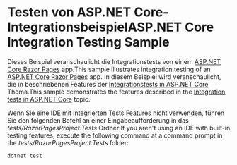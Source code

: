 # <a name="aspnet-core-integration-testing-sample"></a><span data-ttu-id="d608b-101">Testen von ASP.NET Core-Integrationsbeispiel</span><span class="sxs-lookup"><span data-stu-id="d608b-101">ASP.NET Core Integration Testing Sample</span></span>

<span data-ttu-id="d608b-102">Dieses Beispiel veranschaulicht die Integrationstests von einem [ASP.NET Core Razor Pages](https://docs.microsoft.com/aspnet/core/mvc/razor-pages) app.</span><span class="sxs-lookup"><span data-stu-id="d608b-102">This sample illustrates integration testing of an [ASP.NET Core Razor Pages](https://docs.microsoft.com/aspnet/core/mvc/razor-pages) app.</span></span> <span data-ttu-id="d608b-103">In diesem Beispiel wird veranschaulicht, die in beschriebenen Features der [Integrationstests in ASP.NET Core](https://docs.microsoft.com/aspnet/core/test/integration-tests) Thema.</span><span class="sxs-lookup"><span data-stu-id="d608b-103">This sample demonstrates the features described in the [Integration tests in ASP.NET Core](https://docs.microsoft.com/aspnet/core/test/integration-tests) topic.</span></span>

<span data-ttu-id="d608b-104">Wenn Sie eine IDE mit integrierten Tests Features nicht verwenden, führen Sie den folgenden Befehl an einer Eingabeaufforderung in das *tests/RazorPagesProject.Tests* Ordner:</span><span class="sxs-lookup"><span data-stu-id="d608b-104">If you aren't using an IDE with built-in testing features, execute the following command at a command prompt in the *tests/RazorPagesProject.Tests* folder:</span></span>

```console
dotnet test
```
